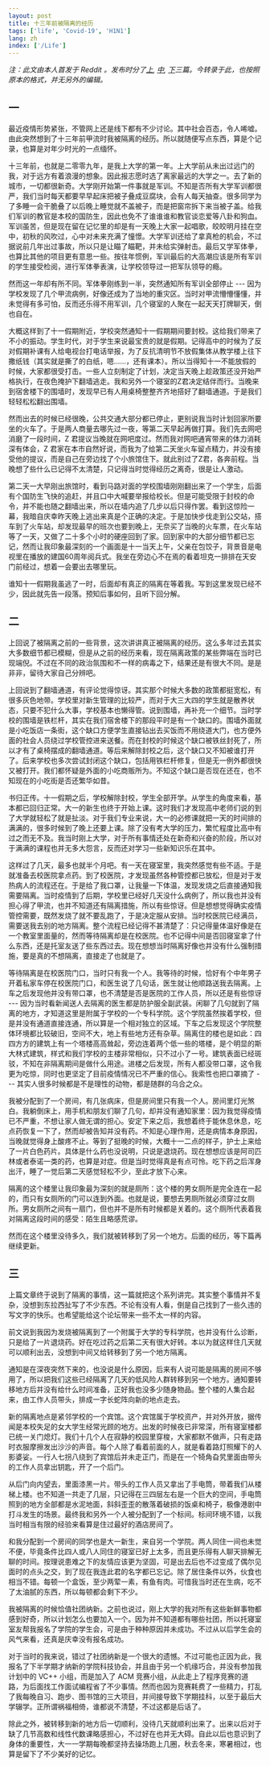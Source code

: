 ```yaml
---
layout: post
title: 十三年前被隔离的经历
tags: ['life', 'Covid-19', 'H1N1']
lang: zh
index: ['/Life']
---
```


*注：此文由本人首发于 Reddit 。发布时分了[上](https://www.reddit.com/r/China_irl/comments/tv45el/%E5%8D%81%E4%B8%89%E5%B9%B4%E5%89%8D%E7%9A%84%E9%9A%94%E7%A6%BB%E7%BB%8F%E5%8E%86%E4%B8%80/), [中](https://www.reddit.com/r/China_irl/comments/tvb9wa/%E5%8D%81%E4%B8%89%E5%B9%B4%E5%89%8D%E7%9A%84%E9%9A%94%E7%A6%BB%E7%BB%8F%E5%8E%86%E4%BA%8C/), [下](https://www.reddit.com/r/China_irl/comments/tvvuuq/%E5%8D%81%E4%B8%89%E5%B9%B4%E5%89%8D%E7%9A%84%E9%9A%94%E7%A6%BB%E7%BB%8F%E5%8E%86%E4%B8%89/)三篇。今转录于此，也按照原本的格式，并无另外的编辑。*

## 一

最近疫情形势紧张，不管网上还是线下都有不少讨论。其中社会百态，令人唏嘘。由此突然想到了十三年前甲流时我被隔离的经历。所以就随便写点东西，算是个记录，也算是对年少时光的一点缅怀。

十三年前，也就是二零零九年，是我上大学的第一年。上大学前从未出过远门的我，对于远方有着浪漫的想象。因此报志愿时选了离家最远的大学之一。去了新的城市，一切都很新奇。大学刚开始第一件事就是军训。不知是否所有大学军训都很严，我们当时每天都要早早起床把被子叠成豆腐块，会有人每天抽查。很多同学为了多睡一会干脆叠了以后晚上睡觉就不盖被子，而是把窗帘拆下来当被子盖。给我们军训的教官是本校的国防生，因此也免不了谁谁谁和教官谈恋爱等八卦和狗血。军训虽苦，但是现在留在记忆里的却是有一天晚上大家一起唱歌，皎皎明月挂在空中，初秋的风吹过，心中对未来充满了憧憬。大学军训还给了拿真枪的机会，不过据说前几年出过事故，所以只是让瞄了瞄靶，并未给实弹射击。最后又学军体拳，也算比其他的项目更有意思一些。按往年惯例，军训最后的大高潮应该是所有军训的学生接受检阅，进行军体拳表演，让学校领导过一把军队领导的瘾。

然而这一年却有所不同。军体拳刚练到一半，突然通知所有军训全部停止 --- 因为学校发现了几个甲流病例，好像还成为了当地的重灾区。当时对甲流懵懵懂懂，并未觉得有多可怕，反而还乐得不用军训，几个寝室的人聚在一起天天打牌聊天，倒也自在。

大概这样到了十一假期附近，学校突然通知十一假期期间要封校。这给我们带来了不小的振动。学生时代，对于学生来说最宝贵的就是假期。记得高中的时候为了反对假期补课有人给电视台打电话举报，为了反抗清明节不放假集体从教学楼上往下撒纸钱（其实就是撕了的白纸，嗯……，还有课本）。所以当得知十一不能放假的时候，大家都很受打击。一些人立刻制定了计划，决定当天晚上趁政策还没开始严格执行，在夜色掩护下翻墙逃走。我和另外一个寝室的Z君决定结伴而行。当晚来到宿舍楼下的围墙时，发现早已有人用桌椅整整齐齐地搭好了翻墙通道。于是我们轻轻松松翻出围墙。

然而出去的时候已经很晚，公共交通大部分都已停止，更别说我当时计划回家所要坐的火车了。于是两人商量去哪先过一夜，等第二天早起再做打算。我们先去网吧消磨了一段时间，Z 君提议当晚就在网吧度过。然而我对网吧通宵带来的体力消耗深有体会，Z 君家在本市自然好说，而我为了给第二天坐火车留点精力，并没有接受他的提议，而是自己在旁边找了个小旅馆住下。就此别过了Z君，各奔前程。当晚想了些什么已记得不太清楚，只记得当时觉得经历之离奇，很是让人激动。

第二天一大早刚出旅馆时，看到马路对面的学校围墙刚刚翻出来了一个学生，后面有个国防生飞快的追赶，并且口中大喊要举报给校长。但是可能受限于封校的命令，并不能也随之翻墙出来，所以在墙内追了几步以后只得作罢。看到这惊险一幕，我暗自庆幸昨天晚上逃出来真是个正确的决定。于是加快步伐走到公交站，搭车到了火车站，却发现最早的班次也要到晚上，无奈买了当晚的火车票，在火车站等了一天，又做了二十多个小时的硬座回到了家。回到家中的大部分细节都已忘记，然而让我印象最深刻的一个画面是十一当天上午，父亲在包饺子，背景音是电视里在播放的建国60周年阅兵式。我坐在旁边心不在焉的看着坦克一排排在天安门前经过，想着一会要出去哪里玩。

谁知十一假期我虽逃了一时，后面却有真正的隔离在等着我。写到这里发现已经不少，因此就先告一段落。预知后事如何，且听下回分解。

## 二

上回说了被隔离之前的一些背景，这次讲讲真正被隔离的经历。这么多年过去其实大多数细节都已模糊，但是从之前的经历来看，现在隔离政策的某些弊端在当时已现端倪。不过在不同的政治氛围和不一样的病毒之下，结果还是有很大不同。是是非非，留待大家自己分辨吧。

上回说到了翻墙通道，有评论觉得惊讶。其实那个时候大多数的政策都挺宽松，有很多灰色地带。学校里对新生管理的比较严，而对于大三大四的学生就是散养状态，只要不犯什么大事，学校基本也懒得管。说到围墙，再补充一个细节。当时学校的围墙是铁栏杆，其实在我们宿舍楼下的那段平时是有一个缺口的。围墙外面就是小吃饭店一条街，这个缺口方便学生直接钻出去买饭而不用绕道大门，也方便外面的社会人员绕过学校管控进来送餐。而在封校的时候这个缺口被铁丝封死了，所以才有了桌椅摆成的翻墙通道。等后来解除封校之后，这个缺口又不知被谁打开了。后来学校也多次尝试封闭这个缺口，包括用铁栏杆修复，但是无一例外都很快又被打开。我们都怀疑是外面的小吃商贩所为。不知这个缺口是否现在还在，也不知现在的小吃街是否还繁华如昔。

书归正传。十一假期之后，学校解除封校，学生全部开学。从学生的角度来看，基本都已回归正常。大一的新生也终于开始上课。这时我们才发现高中老师们说的到了大学就轻松了就是扯淡。对于我们专业来说，大一的必修课就把一天的时间排的满满的，很多时候到了晚上还要上课。除了没有考大学的压力，繁忙程度比高中有过之而无不及。我当时刚上大学，对于所有事情还处在新奇和兴奋的阶段，所以对于满满的课程也并无多大怨言，反而还对学习一些新知识乐在其中。

这样过了几天，最多也就半个月吧。有一天在寝室里，我突然感觉有些不适。于是就准备去校医院拿点药。到了校医院，才发现虽然各种管控都已放松，但是对于发热病人的流程还在。于是给了我口罩，让我量一下体温，发现发烧之后直接通知我需要隔离。当时疫情到了后期，学校里已经好几天没什么病例了，所以我也并没有担心得了甲流，也并不知道还有隔离措施，所以有些惊讶。但是想想觉得确实疫情管控需要，既然发烧了就不要乱跑了，于是决定服从安排。当时校医院已经满员，需要送我去别的地方隔离。整个流程已经记得不甚清楚了：只记得量体温好像是在一个教室里面量的，然而等待隔离却是在校医院。也不记得中间是否回寝室拿了什么东西，还是托室友送了些东西过去。现在想想当时隔离好像也并没有什么强制措施，要是真的不想隔离，直接走了也就是了。

等待隔离是在校医院门口，当时只有我一个人。我等待的时候，恰好有个中年男子开着私家车停在校医院门口，和医生说了几句话，医生就让他顺路送我去隔离。上车之后发现他并没有带口罩，也不清楚是否是医院的工作人员，所以还是有些惊讶 --- 因为当时看新闻送人去隔离的医生都是防护服全副武装。闲聊了几句就到了隔离的地方，才知道这里是附属于学校的一个专科学院。这个学院虽然挨着学校，但是并没有通道直接连通，所以算是一个相对独立的区域。下车之后发现这个学院整体环境都比较破旧，空间不大，地上有些地方还有杂草。隔离住的楼也是如此：四四方方的建筑上有一个塔楼高高耸起，旁边连着两个低一些的塔楼，是个明显的斯大林式建筑，样式和我们学校的主楼非常相似，只不过小了一号。建筑表面已经斑驳，不知在非隔离期间是做什么用途。进楼之后发现，所有人都没带口罩，这令我更为吃惊，同时也更坚定了目前疫情情况已不严重的信心。我索性也把口罩摘了 --- 其实人很多时候都是不是理性的动物，都是随群的乌合之众。

我被分配到了一个房间，有几张病床，但是房间里只有我一个人。房间里灯光煞白。我躺倒床上，用手机和朋友们聊了几句，却并没有通知家里：因为我觉得疫情已不严重，不想让家人做无谓的担心。安定下来之后，我想着终于能休息休息，吃点药恢复一下了，然而却被告知并没有药。不知是心理作用，还是病情本身原因，当晚就觉得身上酸疼不止。等到了挺晚的时候，大概十一二点的样子，护士上来给了一片白色药片。具体是什么药也没说明，只说是退烧药。现在想想应该是阿司匹林或者泰诺一类的药，也算是对症。但是当时觉得真是有点可怜。吃下药之后浑身出汗，睡了一觉后第二天感觉轻松不少，至此才放下心来。

隔离的这个楼里让我印象最为深刻的就是厕所：这个楼的男女厕所是完全连在一起的，而只有女厕所的门可以连到外面。也就是说，要想去男厕所就必须穿过女厕所。男女厕所之间有一扇门，但也并不是所有时候都是关着的。这个厕所代表着我对隔离这段时间的感受：陌生且略感荒谬。

然而在这个楼里没待多久，我们就被转移到了另一个地方。后面的经历，等下篇再继续更新。


## 三

上篇文章终于说到了隔离的事情，这一篇就把这个系列讲完。其实整个事情并不复杂，没想到东拉西扯写了不少东西。不论有没有人看，倒是自己找到了一些久违的写文字的快乐。也希望能给这个论坛带来一些不太一样的内容。

前文说到我因为发烧被隔离到了一个附属于大学的专科学院，也并没有什么诊断，只是给了一片退烧药。好在吃过药之后第二天有很大好转。本以为就这样住几天就可以顺利出去，没想到中间又给转移到了另一个地方隔离。

通知是在深夜突然下来的，也没说是什么原因，后来有人说可能是隔离的房间不够用了，所以把我们这些已经隔离了几天的低风险人群转移到另一个地方。通知要转移地方后并没有给什么时间准备，正好我也没多少随身物品。整个楼的人集合起来，由工作人员带头，排成一字长蛇阵向新的地点走去。

新的隔离地点是紧邻学校的一个宾馆。这个宾馆属于学校资产，并对外开放，据传闻是本校失足的女大学生经常光顾的地方。出发的时候夜已非常深，所有寝室楼都已统一关门熄灯。我们十几个人在寂静的校园里穿梭，大家都默不做声，只有走路时衣服摩擦发出沙沙的声音。每个人除了看着前面的人，就是看着路灯照耀下的人影婆娑。一行人七拐八绕到了宾馆后并未走正门，而是在一个犄角旮旯里面由带头的工作人员拿出钥匙，开了一个后门。

从后门向内望去，里面漆黑一片。带头的工作人员又拿出了手电筒，带着我们从楼梯上楼。也不知道一共走了几层，只记得在三四层左右是一个巨大的空间，手电筒照到的地方全部都是水泥地面，斜斜歪歪的散落着破损的饭桌和椅子，极像港剧中打斗发生的场景。最终我和另外一个人被分配到了一个标间。标间环境不错，以我当时相当有限的经验来看算是住过最好的酒店房间了。

和我分配到一个房间的同学也是大一新生，来自另一个学院。两人同住一间也未觉不便，毕竟条件比四人或八人同住的寝室已好上太多，而且更乐得有人聊天排解无聊的时间。按理说患难之下的友情应该更为坚固，可是出去后也不过变成了偶尔见面时的点头之交，到了现在我连此君的名字都已忘记。除了居住条件以外，伙食也相当不错。每顿一个盒饭，至少两荤一素，有鱼有肉。可惜我当时还在生病，吃不了太油腻的东西，所以每顿都会剩下不少。

我被隔离的时候恰值社团纳新。之前也说过，刚上大学的我对所有这些新鲜事物都感到好奇，所以计划怎么也要加入一个。因为并不知道都有哪些社团，所以托寝室室友帮我报名了学院的学生会，可是由于种种原因并未成功。不过从以后学生会的风气来看，还真是庆幸没有报名成功。

对于当时的我来说，错过了社团纳新是一个很大的遗憾。不过可能也正因为此，我报名了下半学期才纳新的学院科技协会，并且由于另一个机缘巧合，并没有参加我计划中的 VC++ 小组，而是加入了 ACM 竞赛小组，从此走上了程序竞赛的道路，为后面找工作面试编程省了不少事情。然而也因为竞赛耗费了一些精力，打乱了我每晚自习、跑步、图书馆的三大项目，并间接导致下学期挂科，以至于最后大学辍学。正所谓祸福相倚，谁都说不清楚，不过这都是后话了。

除此之外，被转移到新的地方后一切顺利，没待几天就顺利出来了。出来以后对于缺了几节高数和线性代数课略感担心，不过好在也并无大碍。自此以后也意识到了身体的重要性，大一一学期每晚都坚持去操场跑上几圈，秋去冬来，寒暑相过，也算是留下了不少美好的记忆。


